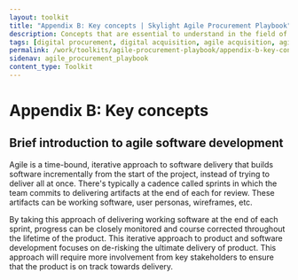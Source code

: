 ```yaml
---
layout: toolkit
title: "Appendix B: Key concepts | Skylight Agile Procurement Playbook"
description: Concepts that are essential to understand in the field of agile procurement.
tags: [digital procurement, digital acquisition, agile acquisition, agile procurement, guide]
permalink: /work/toolkits/agile-procurement-playbook/appendix-b-key-concepts/
sidenav: agile_procurement_playbook
content_type: Toolkit
---
```


# Appendix B: Key concepts

## Brief introduction to agile software development

Agile is a time-bound, iterative approach to software delivery that builds software incrementally from the start of the project, instead of trying to deliver all at once. There's typically a cadence called sprints in which the team commits to delivering artifacts at the end of each for review. These artifacts can be working software, user personas, wireframes, etc.

By taking this approach of delivering working software at the end of each sprint, progress can be closely monitored and course corrected throughout the lifetime of the product. This iterative approach to product and software development focuses on de-risking the ultimate delivery of product. This approach will require more involvement from key stakeholders to ensure that the product is on track towards delivery.
